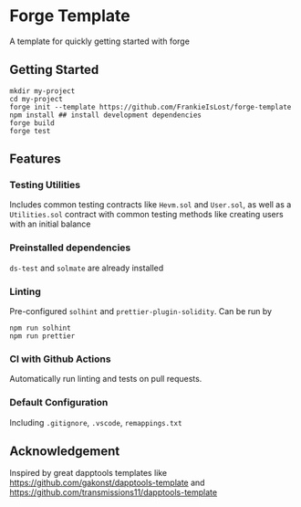 # Forge Template

A template for quickly getting started with forge

## Getting Started

```
mkdir my-project
cd my-project
forge init --template https://github.com/FrankieIsLost/forge-template
npm install ## install development dependencies
forge build
forge test
```

## Features

### Testing Utilities

Includes common testing contracts like `Hevm.sol` and `User.sol`, as well as a `Utilities.sol` contract with common testing methods like creating users with an initial balance

### Preinstalled dependencies

`ds-test` and `solmate` are already installed

### Linting

Pre-configured `solhint` and `prettier-plugin-solidity`. Can be run by

```
npm run solhint
npm run prettier
```

### CI with Github Actions

Automatically run linting and tests on pull requests.

### Default Configuration

Including `.gitignore`, `.vscode`, `remappings.txt`

## Acknowledgement

Inspired by great dapptools templates like https://github.com/gakonst/dapptools-template and https://github.com/transmissions11/dapptools-template
